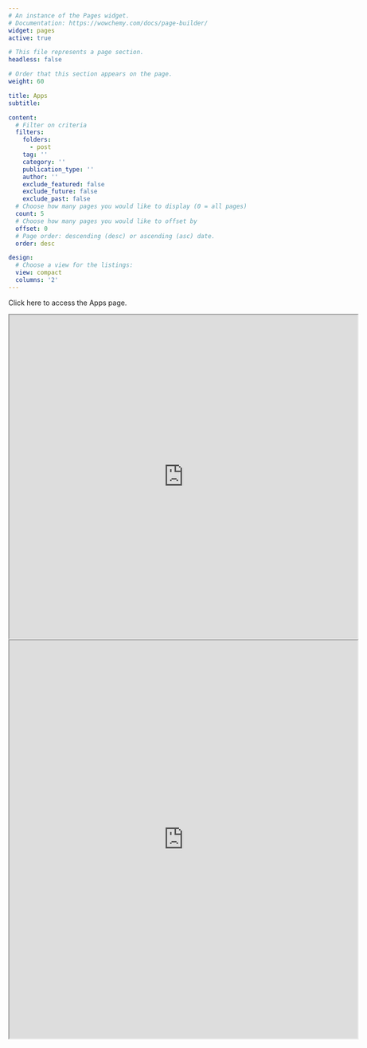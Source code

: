```yaml
---
# An instance of the Pages widget.
# Documentation: https://wowchemy.com/docs/page-builder/
widget: pages
active: true

# This file represents a page section.
headless: false

# Order that this section appears on the page.
weight: 60

title: Apps
subtitle:

content:
  # Filter on criteria
  filters:
    folders:
      - post
    tag: ''
    category: ''
    publication_type: ''
    author: ''
    exclude_featured: false
    exclude_future: false
    exclude_past: false
  # Choose how many pages you would like to display (0 = all pages)
  count: 5
  # Choose how many pages you would like to offset by
  offset: 0
  # Page order: descending (desc) or ascending (asc) date.
  order: desc

design:
  # Choose a view for the listings:
  view: compact
  columns: '2'
---
```

Click here to access the Apps page.

<iframe width="700" height="650" src="https://6zkiod-alexperlmutter.shinyapps.io/INDM2/"></iframe>

<iframe width="700" height="800" src="https://6zkiod-alexperlmutter.shinyapps.io/DNDM/"></iframe>
